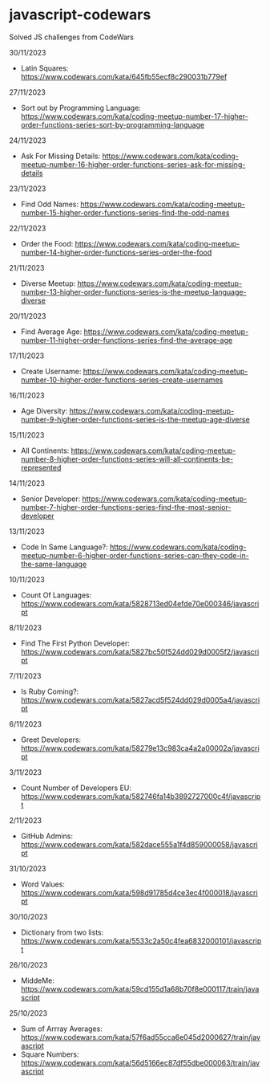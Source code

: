 # javascript-codewars
Solved JS challenges from CodeWars

30/11/2023
- Latin Squares: https://www.codewars.com/kata/645fb55ecf8c290031b779ef 

27/11/2023
- Sort out by Programming Language: https://www.codewars.com/kata/coding-meetup-number-17-higher-order-functions-series-sort-by-programming-language 

24/11/2023
- Ask For Missing Details: https://www.codewars.com/kata/coding-meetup-number-16-higher-order-functions-series-ask-for-missing-details 

23/11/2023
- Find Odd Names: https://www.codewars.com/kata/coding-meetup-number-15-higher-order-functions-series-find-the-odd-names 

22/11/2023
- Order the Food: https://www.codewars.com/kata/coding-meetup-number-14-higher-order-functions-series-order-the-food 

21/11/2023
- Diverse Meetup: https://www.codewars.com/kata/coding-meetup-number-13-higher-order-functions-series-is-the-meetup-language-diverse 

20/11/2023
- Find Average Age: https://www.codewars.com/kata/coding-meetup-number-11-higher-order-functions-series-find-the-average-age 

17/11/2023
- Create Username: https://www.codewars.com/kata/coding-meetup-number-10-higher-order-functions-series-create-usernames 

16/11/2023
- Age Diversity: https://www.codewars.com/kata/coding-meetup-number-9-higher-order-functions-series-is-the-meetup-age-diverse 

15/11/2023
- All Continents: https://www.codewars.com/kata/coding-meetup-number-8-higher-order-functions-series-will-all-continents-be-represented 

14/11/2023
- Senior Developer: https://www.codewars.com/kata/coding-meetup-number-7-higher-order-functions-series-find-the-most-senior-developer 

13/11/2023
- Code In Same Language?: https://www.codewars.com/kata/coding-meetup-number-6-higher-order-functions-series-can-they-code-in-the-same-language 

10/11/2023
- Count Of Languages: https://www.codewars.com/kata/5828713ed04efde70e000346/javascript 

8/11/2023
- Find The First Python Developer: https://www.codewars.com/kata/5827bc50f524dd029d0005f2/javascript 

7/11/2023
- Is Ruby Coming?: https://www.codewars.com/kata/5827acd5f524dd029d0005a4/javascript 

6/11/2023
- Greet Developers: https://www.codewars.com/kata/58279e13c983ca4a2a00002a/javascript 

3/11/2023
- Count Number of Developers EU: https://www.codewars.com/kata/582746fa14b3892727000c4f/javascript 

2/11/2023
- GitHub Admins: https://www.codewars.com/kata/582dace555a1f4d859000058/javascript 

31/10/2023
- Word Values: https://www.codewars.com/kata/598d91785d4ce3ec4f000018/javascript

30/10/2023
- Dictionary from two lists: https://www.codewars.com/kata/5533c2a50c4fea6832000101/javascript

26/10/2023
- MiddeMe: https://www.codewars.com/kata/59cd155d1a68b70f8e000117/train/javascript

25/10/2023
- Sum of Arrray Averages: https://www.codewars.com/kata/57f6ad55cca6e045d2000627/train/javascript
- Square Numbers: https://www.codewars.com/kata/56d5166ec87df55dbe000063/train/javascript